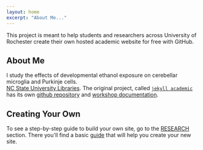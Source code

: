 ```yaml
---
layout: home
excerpt: "About Me..."
---
```


This project is meant to help students and researchers across University of Rochester create their
  own hosted academic website for free with GitHub. 

## About Me

I study the effects of developmental ethanol exposure on cerebellar microglia and Purkinje cells.  
  [NC State University Libraries](https://www.lib.ncsu.edu/).
  The original project, called [`jekyll academic`](https://ncsu-libraries.github.io/jekyll-academic-docs/)
  has its own [github repository](https://github.com/NCSU-Libraries/jekyll-academic)
  and [workshop documentation](https://ncsu-libraries.github.io/jekyll-academic-docs/workshop/). 


## Creating Your Own

To see a step-by-step guide to build your own site, go to the [RESEARCH](/research) section. 
  There you'll find a basic [guide](/blog/getting-started) that will help you
  create your new site.
  
